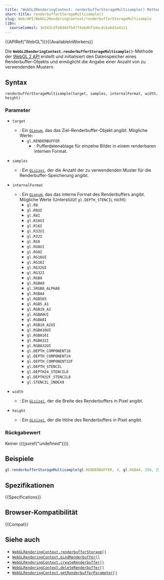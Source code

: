 ```yaml
---
title: "WebGL2RenderingContext: renderbufferStorageMultisample() Methode"
short-title: renderbufferStorageMultisample()
slug: Web/API/WebGL2RenderingContext/renderbufferStorageMultisample
l10n:
  sourceCommit: 3e543cdfe8dddfb4774a64bf3decdcbab42a4111
---
```


{{APIRef("WebGL")}}{{AvailableInWorkers}}

Die **`WebGL2RenderingContext.renderbufferStorageMultisample()`**-Methode der [WebGL 2 API](/de/docs/Web/API/WebGL_API) erstellt und initialisiert den Datenspeicher eines Renderbuffer-Objekts und ermöglicht die Angabe einer Anzahl von zu verwendenden Mustern.

## Syntax

```js-nolint
renderbufferStorageMultisample(target, samples, internalFormat, width, height)
```

### Parameter

- `target`

  - : Ein [`GLenum`](/de/docs/Web/API/WebGL_API/Types), das das Ziel-Renderbuffer-Objekt angibt. Mögliche Werte:
    - `gl.RENDERBUFFER`
      - : Pufferdatenablage für einzelne Bilder in einem renderbaren internen Format.

- `samples`
  - : Ein [`GLsizei`](/de/docs/Web/API/WebGL_API/Types), der die Anzahl der zu verwendenden Muster für die Renderbuffer-Speicherung angibt.
- `internalFormat`

  - : Ein [`GLenum`](/de/docs/Web/API/WebGL_API/Types), das das interne Format des Renderbuffers angibt. Mögliche Werte (Unterstützt `gl.DEPTH_STENCIL` nicht):
    - `gl.R8`
    - `gl.R8UI`
    - `gl.R8I`
    - `gl.R16UI`
    - `gl.R16I`
    - `gl.R32UI`
    - `gl.R32I`
    - `gl.RG8`
    - `gl.RG8UI`
    - `gl.RG8I`
    - `gl.RG16UI`
    - `gl.RG16I`
    - `gl.RG32UI`
    - `gl.RG32I`
    - `gl.RGB8`
    - `gl.RGBA8`
    - `gl.SRGB8_ALPHA8`
    - `gl.RGBA4`
    - `gl.RGB565`
    - `gl.RGB5_A1`
    - `gl.RGB10_A2`
    - `gl.RGBA8UI`
    - `gl.RGBA8I`
    - `gl.RGB10_A2UI`
    - `gl.RGBA16UI`
    - `gl.RGBA16I`
    - `gl.RGBA32I`
    - `gl.RGBA32UI`
    - `gl.DEPTH_COMPONENT16`
    - `gl.DEPTH_COMPONENT24`
    - `gl.DEPTH_COMPONENT32F`
    - `gl.DEPTH_STENCIL`
    - `gl.DEPTH24_STENCIL8`
    - `gl.DEPTH32F_STENCIL8`
    - `gl.STENCIL_INDEX8`

- `width`
  - : Ein [`GLsizei`](/de/docs/Web/API/WebGL_API/Types), der die Breite des Renderbuffers in Pixel angibt.
- `height`
  - : Ein [`GLsizei`](/de/docs/Web/API/WebGL_API/Types), der die Höhe des Renderbuffers in Pixel angibt.

### Rückgabewert

Keiner ({{jsxref("undefined")}}).

## Beispiele

```js
gl.renderbufferStorageMultisample(gl.RENDERBUFFER, 4, gl.RGBA4, 256, 256);
```

## Spezifikationen

{{Specifications}}

## Browser-Kompatibilität

{{Compat}}

## Siehe auch

- [`WebGLRenderingContext.renderbufferStorage()`](/de/docs/Web/API/WebGLRenderingContext/renderbufferStorage)
- [`WebGLRenderingContext.bindRenderbuffer()`](/de/docs/Web/API/WebGLRenderingContext/bindRenderbuffer)
- [`WebGLRenderingContext.createRenderbuffer()`](/de/docs/Web/API/WebGLRenderingContext/createRenderbuffer)
- [`WebGLRenderingContext.deleteRenderbuffer()`](/de/docs/Web/API/WebGLRenderingContext/deleteRenderbuffer)
- [`WebGLRenderingContext.getRenderbufferParameter()`](/de/docs/Web/API/WebGLRenderingContext/getRenderbufferParameter)
